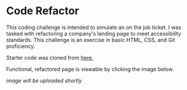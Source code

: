# Code Refactor
This coding challenge is intended to simulate an on the job ticket. I was tasked with refactoring a company's landing page to meet accessibility standards. This challenge is an exercise in basic HTML, CSS, and Git proficiency.

Starter code was cloned from <a href="https://github.com/coding-boot-camp/urban-octo-telegram">here.</a>

Functional, refactored page is viewable by clicking the image below.

*image will be uploaded shortly*
